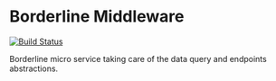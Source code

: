 # Borderline Middleware

[![Build Status](https://travis-ci.org/dsi-icl/borderline-middleware.svg?branch=dev)](https://travis-ci.org/dsi-icl/borderline-middleware)

Borderline micro service taking care of the data query and endpoints abstractions.

